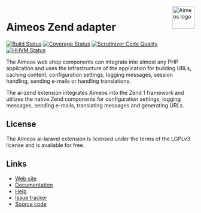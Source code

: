 <a href="https://aimeos.org/">
    <img src="https://aimeos.org/fileadmin/template/icons/logo.png" alt="Aimeos logo" title="Aimeos" align="right" height="60" />
</a>

# Aimeos Zend adapter

[![Build Status](https://travis-ci.org/aimeos/ai-zend.png?branch=master)](https://travis-ci.org/aimeos/ai-zend)
[![Coverage Status](https://coveralls.io/repos/aimeos/ai-zend/badge.svg?branch=master)](https://coveralls.io/r/aimeos/ai-zend?branch=master)
[![Scrutinizer Code Quality](https://scrutinizer-ci.com/g/aimeos/ai-zend/badges/quality-score.png?b=master)](https://scrutinizer-ci.com/g/aimeos/ai-zend/?branch=master)
[![HHVM Status](http://hhvm.h4cc.de/badge/aimeos/ai-zend.svg)](http://hhvm.h4cc.de/package/aimeos/ai-zend)

The Aimeos web shop components can integrate into almost any PHP application and uses the infrastructure of the application for building URLs, caching content, configuration settings, logging messages, session handling, sending e-mails or handling translations.

The ai-zend extension integrates Aimeos into the Zend 1 framework and utilizes the native Zend components for configuration settings, logging messages, sending e-mails, translating messages and generating URLs.

## License

The Aimeos ai-laravel extension is licensed under the terms of the LGPLv3 license and is available for free.

## Links

* [Web site](https://aimeos.org/Laravel)
* [Documentation](https://aimeos.org/docs/Laravel)
* [Help](https://aimeos.org/help/laravel-package-f18/)
* [Issue tracker](https://github.com/aimeos/ai-laravel/issues)
* [Source code](https://github.com/aimeos/ai-laravel)

